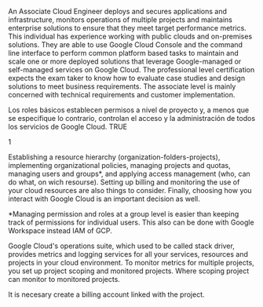 

An Associate Cloud Engineer deploys and secures applications and infrastructure, monitors operations of multiple projects and maintains enterprise solutions to ensure that they meet target performance metrics. This individual has experience working with public clouds and on-premises solutions. They are able to use Google Cloud Console and the command line interface to perform common platform based tasks to maintain and scale one or more deployed solutions that leverage Google-managed or self-managed services on Google Cloud. The professional level certification expects the exam taker to know how to evaluate case studies and design solutions to meet business requirements. The associate level is mainly concerned with technical requirements and customer implementation.

Los roles básicos establecen permisos a nivel de proyecto y, a menos que se especifique lo contrario, controlan el acceso y la administración de todos los servicios de Google Cloud. TRUE

1

Establishing a resource hierarchy (organization-folders-projects), implementing organizational policies, managing projects and quotas, managing users and groups*, and applying access management (who, can do what, on wich resourse). Setting up billing and monitoring the use of your cloud resources are also things to consider. Finally, choosing how you interact with Google Cloud is an important decision as well.

*Managing permission and roles at a group level is easier than keeping track of permissions for individual users. This also can be done with Google Workspace instead IAM of GCP. 

Google Cloud's operations suite, which used to be called stack driver, provides metrics and logging services for all your services, resources and projects in your cloud environment. To monitor metrics for multiple projects, you set up project scoping and monitored projects. Where scoping project can monitor to monitored projects. 

It is necesary create a billing account linked with the project. 